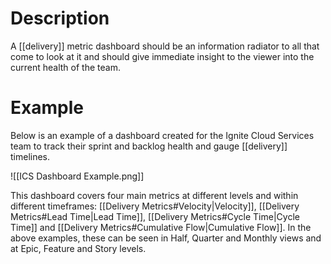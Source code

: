 # Description
A [[delivery]] metric dashboard should be an information radiator to all that come to look at it and should give immediate insight to the viewer into the current health of the team.
# Example
Below is an example of a dashboard created for the Ignite Cloud Services team to track their sprint and backlog health and gauge [[delivery]] timelines.

![[ICS Dashboard Example.png]]

This dashboard covers four main metrics at different levels and within different timeframes: [[Delivery Metrics#Velocity|Velocity]], [[Delivery Metrics#Lead Time|Lead Time]], [[Delivery Metrics#Cycle Time|Cycle Time]] and [[Delivery Metrics#Cumulative Flow|Cumulative Flow]]. In the above examples, these can be seen in Half, Quarter and Monthly views and at Epic, Feature and Story levels.